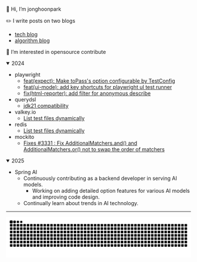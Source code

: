 👋 Hi, I’m jonghoonpark

✏️ I write posts on two blogs

- [tech blog](https://jonghoonpark.com)
- [algorithm blog](https://algorithm.jonghoonpark.com)

🌱 I’m interested in opensource contribute

<details open>
  <summary>2024</summary>

  - playwright
    - [feat(expect): Make toPass's option configurable by TestConfig](https://github.com/microsoft/playwright/pull/28231)
    - [feat(ui-mode): add key shortcuts for playwright uI test runner](https://github.com/microsoft/playwright/pull/29868)
    - [fix(html-reporter): add filter for anonymous describe](https://github.com/microsoft/playwright/pull/30621)
  - querydsl
    - [jdk21 compatibility](https://github.com/querydsl/querydsl/pull/3705)
  - valkey.io
    - [List test files dynamically](https://github.com/valkey-io/valkey/pull/313)
  - redis
    - [List test files dynamically](https://github.com/redis/redis/pull/13220)
  - mockito
    - [Fixes #3331 : Fix AdditionalMatchers.and() and AdditionalMatchers.or() not to swap the order of matchers](https://github.com/mockito/mockito/pull/3335)
</details>

<details open>
  <summary>2025</summary>

  - Spring AI
    - Continuously contributing as a backend developer in serving AI models.
      - Working on adding detailed option features for various AI models and improving code design.
    - Continually learn about trends in AI technology.
</details>

---

![github contribution grid animation](https://raw.githubusercontent.com/dev-jonghoonpark/dev-jonghoonpark/output/github-contribution-grid-snake.svg)

